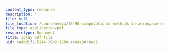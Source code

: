 ```yaml
---
content_type: resource
description: ''
file: null
file_location: /coursemedia/16-90-computational-methods-in-aerospace-engineering-spring-2014/ca4bd1f2524419b212b04ceaa94c6ec2_xOtkiBPbE.pdf
file_type: application/pdf
resourcetype: Document
title: 3play pdf file
uid: ca4bd1f2-5244-19b2-12b0-4ceaa94c6ec2
---
```

